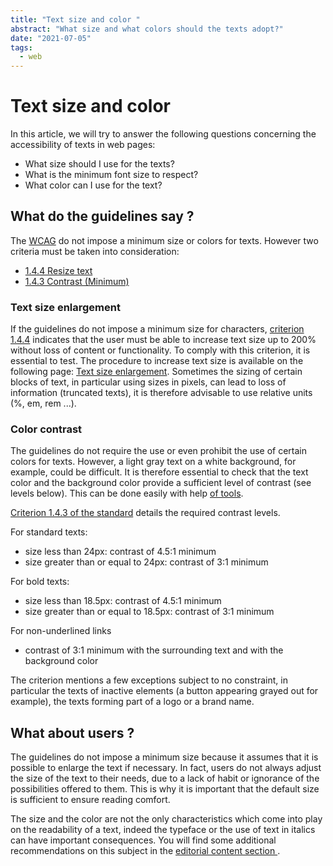 ```yaml
---
title: "Text size and color "
abstract: "What size and what colors should the texts adopt?"
date: "2021-07-05"
tags:
  - web
---
```


# Text size and color

In this article, we will try to answer the following questions concerning the accessibility of texts in web pages:
- What size should I use for the texts?
- What is the minimum font size to respect?
- What color can I use for the text? 

## What do the guidelines say ?

The [WCAG](https://www.w3.org/WAI/standards-guidelines/wcag/) do not impose a minimum size or colors for texts. However two criteria must be taken into consideration:
- <a href="https://www.w3.org/TR/WCAG21/#resize-text"> 1.4.4 Resize text </a>
- <a href="https://www.w3.org/TR/WCAG21/#contrast-minimum"> 1.4.3 Contrast (Minimum) </a> 

### Text size enlargement

If the guidelines do not impose a minimum size for characters, [criterion 1.4.4](https://www.w3.org/TR/WCAG21/#resize-text) indicates that the user must be able to increase text size up to 200% without loss of content or functionality. To comply with this criterion, it is essential to test. The procedure to increase text size is available on the following page: [Text size enlargement](https://a11y-guidelines.orange.com/en/web/toolbox/methods-and-test-tools/text-zoom/).
Sometimes the sizing of certain blocks of text, in particular using sizes in pixels, can lead to loss of information (truncated texts), it is therefore advisable to use relative units (%, em, rem ...). 

### Color contrast

The guidelines do not require the use or even prohibit the use of certain colors for texts. However, a light gray text on a white background, for example, could be difficult. It is therefore essential to check that the text color and the background color provide a sufficient level of contrast (see levels below). This can be done easily with help [of tools](https://a11y-guidelines.orange.com/en/web/toolbox/methods-and-test-tools/color-contrast-level/).

[Criterion 1.4.3 of the standard](https://www.w3.org/TR/WCAG21/#contrast-minimum) details the required contrast levels.

For standard texts:
- size less than 24px: contrast of 4.5:1 minimum
- size greater than or equal to 24px: contrast of 3:1 minimum

For bold texts:
- size less than 18.5px: contrast of 4.5:1 minimum
- size greater than or equal to 18.5px: contrast of 3:1 minimum

For non-underlined links
- contrast of 3:1 minimum with the surrounding text and with the background color

The criterion mentions a few exceptions subject to no constraint, in particular the texts of inactive elements (a button appearing grayed out for example), the texts forming part of a logo or a brand name. 

## What about users ?

The guidelines do not impose a minimum size because it assumes that it is possible to enlarge the text if necessary. In fact, users do not always adjust the size of the text to their needs, due to a lack of habit or ignorance of the possibilities offered to them. This is why it is important that the default size is sufficient to ensure reading comfort.

The size and the color are not the only characteristics which come into play on the readability of a text, indeed the typeface or the use of text in italics can have important consequences. You will find some additional recommendations on this subject in the [editorial content section ](https://a11y-guidelines.orange.com/en/editorial-content/).
